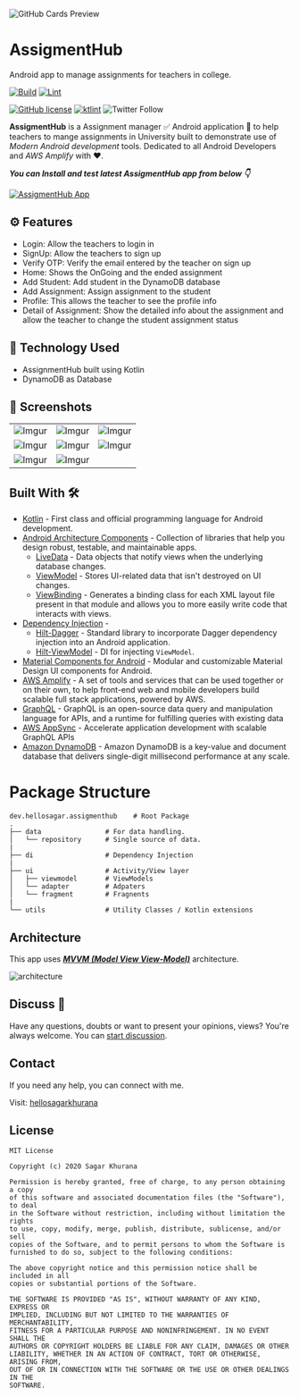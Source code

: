 ![GitHub Cards Preview](https://github.com/hellosagar/AssigmentHub/blob/main/screenshots/banner_bg.png?raw=true)

# AssigmentHub
Android app to manage assignments for teachers in college.

[![Build](https://github.com/hellosagar/AssigmentHub/workflows/Build/badge.svg?branch=main)](https://github.com/hellosagar/AssigmentHub/actions?query=workflow%3ABuild)
[![Lint](https://github.com/hellosagar/AssigmentHub/workflows/Lint/badge.svg?branch=main)](https://github.com/hellosagar/AssigmentHub/actions?query=workflow%3ALint)

[![GitHub license](https://img.shields.io/badge/License-MIT-blue.svg)](LICENSE)
[![ktlint](https://img.shields.io/badge/code%20style-%E2%9D%A4-FF4081.svg)](https://ktlint.github.io/)
![Twitter Follow](https://img.shields.io/twitter/follow/SagarKh03980377?label=Follow&style=social)

**AssigmentHub** is a Assignment manager ✅ Android application 📱 to help teachers to mange assignments in University built to demonstrate use of *Modern Android development* tools. Dedicated to all Android Developers and *AWS Amplify* with ❤️. 

***You can Install and test latest AssigmentHub app from below 👇***

[![AssigmentHub App](https://img.shields.io/badge/AssigmentHub✅-APK-red.svg?style=for-the-badge&logo=android)](https://github.com/hellosagar/AssigmentHub/releases/download/v1.2/app-release.apk)

## ⚙️ Features
* Login: Allow the teachers to login in
* SignUp: Allow the teachers to sign up
* Verify OTP: Verify the email entered by the teacher on sign up
* Home: Shows the OnGoing and the ended assignment
* Add Student: Add student in the DynamoDB database
* Add Assignment: Assign assignment to the student
* Profile: This allows the teacher to see the profile info
* Detail of Assignment: Show the detailed info about the assignment and allow the teacher to change the student assignment status

## 🚀 Technology Used

* AssignmentHub built using Kotlin
* DynamoDB as Database

## 📸 Screenshots

||||
|:----------------------------------------:|:-----------------------------------------:|:-----------------------------------------: |
| ![Imgur](screenshots/1.jpg) | ![Imgur](screenshots/2.jpg) | ![Imgur](screenshots/3.jpg) |
| ![Imgur](screenshots/4.jpg) | ![Imgur](screenshots/5.jpg) | ![Imgur](screenshots/6.jpg) |
| ![Imgur](screenshots/7.jpg) | ![Imgur](screenshots/8.jpg) |

## Built With 🛠
- [Kotlin](https://kotlinlang.org/) - First class and official programming language for Android development.
- [Android Architecture Components](https://developer.android.com/topic/libraries/architecture) - Collection of libraries that help you design robust, testable, and maintainable apps.
  - [LiveData](https://developer.android.com/topic/libraries/architecture/livedata) - Data objects that notify views when the underlying database changes.
  - [ViewModel](https://developer.android.com/topic/libraries/architecture/viewmodel) - Stores UI-related data that isn't destroyed on UI changes. 
  - [ViewBinding](https://developer.android.com/topic/libraries/view-binding) - Generates a binding class for each XML layout file present in that module and allows you to more easily write code that interacts with views.
- [Dependency Injection](https://developer.android.com/training/dependency-injection) - 
  - [Hilt-Dagger](https://dagger.dev/hilt/) - Standard library to incorporate Dagger dependency injection into an Android application.
  - [Hilt-ViewModel](https://developer.android.com/training/dependency-injection/hilt-jetpack) - DI for injecting `ViewModel`.
- [Material Components for Android](https://github.com/material-components/material-components-android) - Modular and customizable Material Design UI components for Android.
- [AWS Amplify](https://docs.amplify.aws/) - A set of tools and services that can be used together or on their own, to help front-end web and mobile developers build scalable full stack applications, powered by AWS.
- [GraphQL](https://graphql.org/) - GraphQL is an open-source data query and manipulation language for APIs, and a runtime for fulfilling queries with existing data
- [AWS AppSync](https://aws.amazon.com/appsync/) - Accelerate application development with scalable GraphQL APIs
- [Amazon DynamoDB](https://aws.amazon.com/dynamodb/) - Amazon DynamoDB is a key-value and document database that delivers single-digit millisecond performance at any scale.

# Package Structure
    
    dev.hellosagar.assigmenthub    # Root Package
    .
    ├── data                # For data handling.
    │   └── repository      # Single source of data.   
    |
    ├── di                  # Dependency Injection             
    |
    ├── ui                  # Activity/View layer
    │   ├── viewmodel       # ViewModels
    │   └── adapter         # Adpaters
    │   └── fragment        # Fragnents
    |
    └── utils               # Utility Classes / Kotlin extensions


## Architecture
This app uses [***MVVM (Model View View-Model)***](https://developer.android.com/jetpack/docs/guide#recommended-app-arch) architecture.

![architecture](https://developer.android.com/topic/libraries/architecture/images/final-architecture.png)

## Discuss 💬

Have any questions, doubts or want to present your opinions, views? You're always welcome. You can [start discussion](https://github.com/hellosagar/AssigmentHub/discussions).

## Contact
If you need any help, you can connect with me.

Visit: [hellosagarkhurana](https://www.instagram.com/hellosagarkhurana/)

## License
```
MIT License

Copyright (c) 2020 Sagar Khurana

Permission is hereby granted, free of charge, to any person obtaining a copy
of this software and associated documentation files (the "Software"), to deal
in the Software without restriction, including without limitation the rights
to use, copy, modify, merge, publish, distribute, sublicense, and/or sell
copies of the Software, and to permit persons to whom the Software is
furnished to do so, subject to the following conditions:

The above copyright notice and this permission notice shall be included in all
copies or substantial portions of the Software.

THE SOFTWARE IS PROVIDED "AS IS", WITHOUT WARRANTY OF ANY KIND, EXPRESS OR
IMPLIED, INCLUDING BUT NOT LIMITED TO THE WARRANTIES OF MERCHANTABILITY,
FITNESS FOR A PARTICULAR PURPOSE AND NONINFRINGEMENT. IN NO EVENT SHALL THE
AUTHORS OR COPYRIGHT HOLDERS BE LIABLE FOR ANY CLAIM, DAMAGES OR OTHER
LIABILITY, WHETHER IN AN ACTION OF CONTRACT, TORT OR OTHERWISE, ARISING FROM,
OUT OF OR IN CONNECTION WITH THE SOFTWARE OR THE USE OR OTHER DEALINGS IN THE
SOFTWARE.
```
